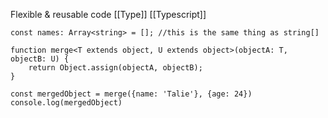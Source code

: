 Flexible & reusable code [[Type]] [[Typescript]]

```
const names: Array<string> = []; //this is the same thing as string[]

function merge<T extends object, U extends object>(objectA: T, objectB: U) {
	return Object.assign(objectA, objectB);
}

const mergedObject = merge({name: 'Talie'}, {age: 24})
console.log(mergedObject)
```